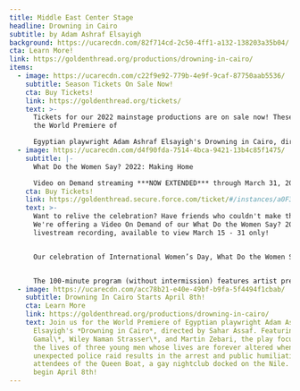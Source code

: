 ```yaml
---
title: Middle East Center Stage
headline: Drowning in Cairo
subtitle: by Adam Ashraf Elsayigh
background: https://ucarecdn.com/82f714cd-2c50-4ff1-a132-138203a35b04/
cta: Learn More!
link: https://goldenthread.org/productions/drowning-in-cairo/
items:
  - image: https://ucarecdn.com/c22f9e92-779b-4e9f-9caf-87750aab5536/
    subtitle: Season Tickets On Sale Now!
    cta: Buy Tickets!
    link: https://goldenthread.org/tickets/
    text: >-
      Tickets for our 2022 mainstage productions are on sale now! These include
      the World Premiere of

      Egyptian playwright Adam Ashraf Elsayigh's Drowning in Cairo, directed by Sahar Assaf and the long-awaited U.S. Premiere of celebrated Iranian playwright Naghmeh Samini's The Language of Wild Berries, translated and directed by Torange Yeghiazarian. Check out our new and improved ticketing! In our continuing efforts to provide an equitable and accessible theatre experience for all, we recently revised our ticketing policies and pricing structure to better reflect the fundamental values we hold that we believe foster a just, inclusive and community-driven space. Visit the [Buy Tickets](https://goldenthread.org/tickets/) page for more information.
  - image: https://ucarecdn.com/d4f90fda-7514-4bca-9421-13b4c85f1475/
    subtitle: |-
      What Do the Women Say? 2022: Making Home

      Video on Demand streaming ***NOW EXTENDED*** through March 31, 2022!
    cta: Buy Tickets!
    link: https://goldenthread.secure.force.com/ticket/#/instances/a0F3Z00000toc1OUAQ
    text: >-
      Want to relive the celebration? Have friends who couldn't make the show?
      We're offering a Video On Demand of our What Do the Women Say? 2022
      livestream recording, available to view March 15 - 31 only!


      Our celebration of International Women’s Day, What Do the Women Say? was livestreamed from the Brava Theater on Tuesday, March 8th @ 8pm and showcases the work of multi-generational MENA women artists who are making home away from home. Originally presented in a hybrid format with artists appearing in-person and virtually, audiences were able to join in-person at the Brava Theater or online for a virtual presentation.


      The 100-minute program (without intermission) features artist presentations followed by a facilitated conversation between the participating artists and the audience.
  - image: https://ucarecdn.com/acc78b21-e40e-49bf-b9fa-5f4494f1cbab/
    subtitle: Drowning In Cairo Starts April 8th!
    cta: Learn More
    link: https://goldenthread.org/productions/drowning-in-cairo/
    text: Join us for the World Premiere of Egyptian playwright Adam Ashraf
      Elsayigh's *Drowning in Cairo*, directed by Sahar Assaf. Featuring Amin El
      Gamal\*, Wiley Naman Strasser\*, and Martin Zebari, the play focuses on
      the lives of three young men whose lives are forever altered when an
      unexpected police raid results in the arrest and public humiliation of the
      attendees of the Queen Boat, a gay nightclub docked on the Nile. Previews
      begin April 8th!
---
```

